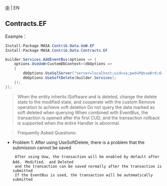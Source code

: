 [中](README.zh-CN.md) | EN

## Contracts.EF

Example：

```C#
Install-Package MASA.Contrib.Data.UoW.EF
Install-Package MASA.Contrib.Data.Contracts.EF
```

```C#
builder.Services.AddEventBus(options => {
    options.UseUoW<CustomDbContext>(dbOptions =>
    {
        dbOptions.UseSqlServer("server=localhost;uid=sa;pwd=P@ssw0rd;database=identity");
        dbOptions.UseSoftDelete(builder.Services);
    });
});
```

> When the entity inherits ISoftware and is deleted, change the delete state to the modified state, and cooperate with the custom Remove operation to achieve soft deletion
> Do not query the data marked as soft deleted when querying
> When combined with EventBus, the transaction is opened after the first CUD, and the transaction rollback is supported when the entire Handler is abnormal.

> Frequently Asked Questions:

- Problem 1: After using UseSoftDelete, there is a problem that the submission cannot be saved

       After using Uow, the transaction will be enabled by default after Add、 Modified、 and Deleted
       and the transaction can be saved normally after the transaction is submitted
       If the EventBus is used, the transaction will be automatically submitted